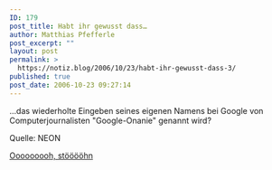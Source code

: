 ```yaml
---
ID: 179
post_title: Habt ihr gewusst dass…
author: Matthias Pfefferle
post_excerpt: ""
layout: post
permalink: >
  https://notiz.blog/2006/10/23/habt-ihr-gewusst-dass-3/
published: true
post_date: 2006-10-23 09:27:14
---
```

<!-- wp:paragraph -->
<p>...das wiederholte Eingeben seines eigenen Namens bei Google von Computerjournalisten "Google-Onanie" genannt wird?</p>
<!-- /wp:paragraph -->

<!-- wp:paragraph -->
<p>Quelle: NEON</p>
<!-- /wp:paragraph -->

<!-- wp:paragraph -->
<p><a href="http://www.google.de/search?hl=de&amp;q=pfefferle&amp;btnG=Suche&amp;meta=">Ooooooooh, stööööhn</a></p>
<!-- /wp:paragraph -->